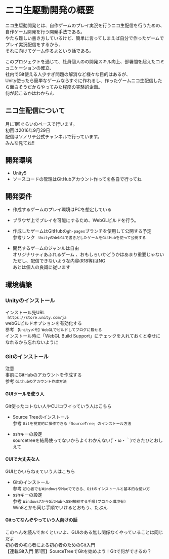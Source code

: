 # ニコ生駆動開発の概要

ニコ生駆動開発とは、自作ゲームのプレイ実況を行うニコ生配信を行うための、自作ゲーム開発を行う開発手法である。   
やたら難しい書き方しているけど、簡単に言ってしまえば自分で作ったゲームでプレイ実況配信をするから、  
それに向けてゲーム作るよという話である。   

このプロジェクトを通じて、社員個人のの開発スキル向上、部署間を超えたコミュニケーションの確立、  
社内でGit使える人少すぎ問題の解消など様々な目的はあるが、  
Unity使ったら簡単なゲームならすぐに作れるし、作ったゲームニコ生配信したら面白そうだからやってみた程度の実験的企画。  
何が起こるかはわからん  
## ニコ生配信について
月に1回ぐらいのペースで行います。  
初回は2016年9月29日  
配信は<a url=http://ch.nicovideo.jp/sonorite/live>ソノリテ公式チャンネル</a>で行っています。  
みんな見てね!!


## 開発環境
- Unity5
- ソースコードの管理はGitHubアカウント作ってを各自で行ってね


## 開発要件
- 作成するゲームのプレイ環境はPCを想定している
 - ブラウザ上でプレイを可能にするため、WebGLビルドを行う。
 - 作成したゲームはGitHubの`gh-pages`ブランチを使用して公開する予定  
 参考リンク  <a url=http://qiita.com/tanaka_lit/items/c32760e1cc2ba01e8f9a>` UnityのWebGLで書きだしたゲームをGitHubを使って公開する` </a>   


- 開発するゲームのジャンルは自由  
  オリジナリティあふれるゲーム 、おもしろいかどうかはあまり重要じゃない   
    ただし、配信できないような内容(R18等)はNG  
    あとは個人の良識に従います

## 環境構築
### Unityのインストール
インストール先URL  
<a url= https://store.unity.com/ja >` https://store.unity.com/ja`  </a>  
webGLビルドオプションを有効化する  
参考 <a url=http://b-shiki.hatenablog.com/entry/2016/01/12/034021>`【Unityメモ】WebGLでビルドしてブログに載せる`</a>  
インストール時に「WebGL Build Support」にチェックを入れておくと幸せになれるから忘れないように

### Gitのインストール  
注意  
事前にGitHubのアカウントを作成する  
参考 <a url=http://qiita.com/rshibasa/items/f62db870ed573ca4dced>`Githubのアカウント作成方法` </a>　

#### GUIツールを使う人  
Git使ったコトない人やCUIコワイっていう人はこちら
- Source Treeのインストール  
  参考 <a url=http://nelog.jp/sourcetree>`Gitを視覚的に操作できる「SourceTree」のインストール方法`</a>  

- sshキーの設定  
  sourcetreeを結局使ってないからよくわかんない(´・ω・｀)できたひとおしえて

#### CUIで大丈夫な人
GUIとかいらねぇていう人はこちら
- Gitのインストール  
参考 <a url=http://www.atmarkit.co.jp/ait/articles/1603/31/news026.html>`初心者でもWindowsやMacでできる、Gitのインストールと基本的な使い方`</a>
- sshキーの設定  
  参考 <a url=http://qiita.com/bu-son/items/2efc10a18d7a46f14555> `Windows7からGitHubへSSH接続する手順(プロキシ環境有)` </a>  
  Win8とかも同じ手順でいけるとおもう、たぶん

#### Gitってなんぞやっていう人向けの話
このへんを読んでおくといいよ、GUIのある無し関係なくやっていることは同じだよ  
<a url=http://qiita.com/novl/items/5491b4bb87170aa58a2e>  初心者の初心者による初心者のためのGit入門</a>  
<a url=http://naichilab.blogspot.jp/2014/01/git-1sourcetreegitgit.html>【連載Git入門 第1回】SourceTreeでGitを始めよう！Gitで何ができるの？</a>  

